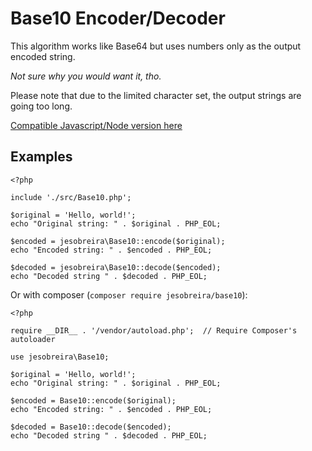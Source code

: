 # Base10 Encoder/Decoder

This algorithm works like Base64 but uses numbers only as the output encoded string.

_Not sure why you would want it, tho._

Please note that due to the limited character set, the output strings are going too long.

[Compatible Javascript/Node version here](https://www.npmjs.com/package/base10)

## Examples

```
<?php

include './src/Base10.php';

$original = 'Hello, world!';
echo "Original string: " . $original . PHP_EOL;

$encoded = jesobreira\Base10::encode($original);
echo "Encoded string: " . $encoded . PHP_EOL;

$decoded = jesobreira\Base10::decode($encoded);
echo "Decoded string " . $decoded . PHP_EOL;
```

Or with composer (`composer require jesobreira/base10`):

```
<?php

require __DIR__ . '/vendor/autoload.php';  // Require Composer's autoloader

use jesobreira\Base10;

$original = 'Hello, world!';
echo "Original string: " . $original . PHP_EOL;

$encoded = Base10::encode($original);
echo "Encoded string: " . $encoded . PHP_EOL;

$decoded = Base10::decode($encoded);
echo "Decoded string " . $decoded . PHP_EOL;
```
